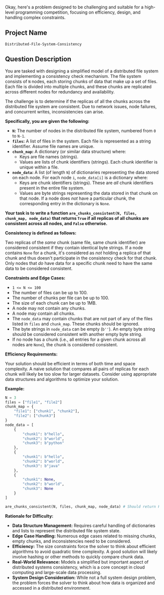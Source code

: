 Okay, here's a problem designed to be challenging and suitable for a high-level programming competition, focusing on efficiency, design, and handling complex constraints.

## Project Name

```
Distributed-File-System-Consistency
```

## Question Description

You are tasked with designing a simplified model of a distributed file system and implementing a consistency check mechanism. The file system consists of `N` nodes, each storing chunks of data that make up a set of files. Each file is divided into multiple chunks, and these chunks are replicated across different nodes for redundancy and availability.

The challenge is to determine if the replicas of all the chunks across the distributed file system are consistent. Due to network issues, node failures, and concurrent writes, inconsistencies can arise.

**Specifically, you are given the following:**

*   **`N`:** The number of nodes in the distributed file system, numbered from `0` to `N-1`.
*   **`files`:** A list of files in the system. Each file is represented as a string identifier. Assume file names are unique.
*   **`chunk_map`:** A dictionary (or similar data structure) where:
    *   Keys are file names (strings).
    *   Values are lists of chunk identifiers (strings). Each chunk identifier is unique within a file.
*   **`node_data`:** A list (of length `N`) of dictionaries representing the data stored on each node.  For each node `i`, `node_data[i]` is a dictionary where:
    *   Keys are chunk identifiers (strings). These are *all* chunk identifiers present in the entire file system.
    *   Values are byte strings representing the data stored in that chunk on that node.  If a node does *not* have a particular chunk, the corresponding entry in the dictionary is `None`.

**Your task is to write a function `are_chunks_consistent(N, files, chunk_map, node_data)` that returns `True` if all replicas of all chunks are consistent across all nodes, and `False` otherwise.**

**Consistency is defined as follows:**

Two replicas of the *same* chunk (same file, same chunk identifier) are considered consistent if they contain identical byte strings. If a node contains `None` for a chunk, it's considered as *not* holding a replica of that chunk and thus doesn't participate in the consistency check for that chunk. Only nodes that *do* have data for a specific chunk need to have the same data to be considered consistent.

**Constraints and Edge Cases:**

*   `1 <= N <= 100`
*   The number of files can be up to 100.
*   The number of chunks per file can be up to 100.
*   The size of each chunk can be up to 1MB.
*   A node may not contain any chunks.
*   A node may contain all chunks.
*   The `node_data` may contain chunks that are not part of any of the files listed in `files` and `chunk_map`. These chunks should be ignored.
*   The byte strings in `node_data` can be empty (`b''`). An empty byte string should be considered consistent with another empty byte string.
*   If no node has a chunk (i.e., all entries for a given chunk across all nodes are `None`), the chunk is considered consistent.

**Efficiency Requirements:**

Your solution should be efficient in terms of both time and space complexity.  A naive solution that compares all pairs of replicas for each chunk will likely be too slow for larger datasets.  Consider using appropriate data structures and algorithms to optimize your solution.

**Example:**

```python
N = 3
files = ["file1", "file2"]
chunk_map = {
    "file1": ["chunk1", "chunk2"],
    "file2": ["chunk3"]
}
node_data = [
    {
        "chunk1": b"hello",
        "chunk2": b"world",
        "chunk3": b"python"
    },
    {
        "chunk1": b"hello",
        "chunk2": b"world",
        "chunk3": b"java"
    },
    {
        "chunk1": None,
        "chunk2": b"world",
        "chunk3": None
    }
]

are_chunks_consistent(N, files, chunk_map, node_data) # Should return False, because chunk3 is inconsistent (python vs java)
```

**Rationale for Difficulty:**

*   **Data Structure Management:** Requires careful handling of dictionaries and lists to represent the distributed file system state.
*   **Edge Case Handling:** Numerous edge cases related to missing chunks, empty chunks, and inconsistencies need to be considered.
*   **Efficiency:**  The size constraints force the solver to think about efficient algorithms to avoid quadratic time complexity.  A good solution will likely involve hashing or other methods to quickly compare chunk data.
*   **Real-World Relevance:**  Models a simplified but important aspect of distributed systems consistency, which is a core concept in cloud computing and large-scale data processing.
*   **System Design Consideration:**  While not a full system design problem, the problem forces the solver to think about how data is organized and accessed in a distributed environment.
